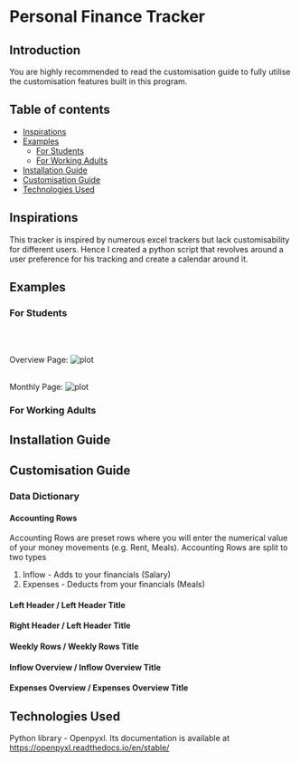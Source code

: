 # Personal Finance Tracker



## Introduction

You are highly recommended to read the customisation guide to fully utilise the customisation features built in this program.





## Table of contents
- [Inspirations](#inspirations)
- [Examples](#examples)
    - [For Students](#for-students)
    - [For Working Adults](#for-working-adults)
- [Installation Guide](#installation-guide)
- [Customisation Guide](#customisation-guide)
- [Technologies Used](#technologies-used)



## Inspirations

This tracker is inspired by numerous excel trackers but lack customisability for different users. Hence I created a python script that revolves around a user preference for his tracking and create a calendar around it.


## Examples


### For Students
<br /><br />

Overview Page:
![plot](https://github.com/LimJiaEarn/PersonalFinanceTracker/blob/main/README_docs/Student%20Sample%20Overview.PNG)
<br /><br />

Monthly Page:
![plot](https://github.com/LimJiaEarn/PersonalFinanceTracker/blob/main/README_docs/Student%20Sample%20Monthly.PNG)


### For Working Adults




## Installation Guide






## Customisation Guide 

### Data Dictionary

#### Accounting Rows
Accounting Rows are preset rows where you will enter the numerical value of your money movements (e.g. Rent, Meals).
Accounting Rows are split to two types
1) Inflow - Adds to your financials (Salary)
2) Expenses - Deducts from your financials (Meals)

#### Left Header / Left Header Title


#### Right Header  / Left Header Title


#### Weekly Rows / Weekly Rows Title


#### Inflow Overview / Inflow Overview Title

#### Expenses Overview / Expenses Overview Title











## Technologies Used
Python library - Openpyxl. Its documentation is available at https://openpyxl.readthedocs.io/en/stable/

